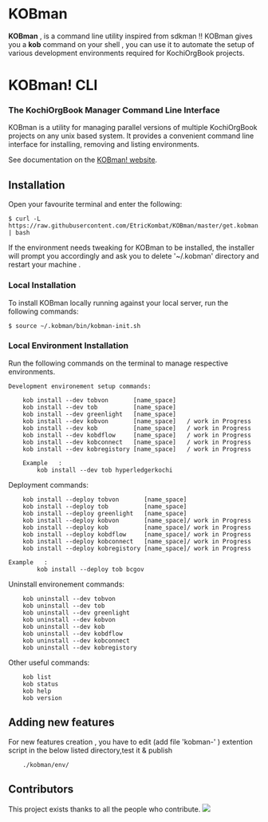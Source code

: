 # KOBman
**KOBman** , is a command line utility inspired from sdkman !! 
KOBman gives you a **kob** command on your shell , you can use it to automate the setup of various development environments required for KochiOrgBook projects.





# KOBman! CLI
### The KochiOrgBook Manager Command Line Interface<!--Text-->

<!--Text-->

<!--
<!--[![Build Status](https://travis-ci.org/kobman/kobman-cli.svg?branch=master)](https://travis-ci.org/kobman/kobman-cli)
[![Latest Version](https://api.bintray.com/packages/kobman/generic/kobman-cli/images/download.svg) ](https://bintray.com/kobman/generic/kobman-cli/_latestVersion)
[![Backers on Open Collective](https://opencollective.com/kobman/backers/badge.svg)](#backers) 
[![Sponsors on Open Collective](https://opencollective.com/kobman/sponsors/badge.svg)](#sponsors)
[![Slack](https://slack.kobman.io/badge.svg)](https://slack.kobman.io)
-->

KOBman is a utility for managing parallel versions of multiple KochiOrgBook projects on any unix based system. It provides a convenient command line interface for installing, removing and listing environments.

See documentation on the [KOBman! website](https://github.com/kobman/KOBman).

## Installation

Open your favourite terminal and enter the following:

    $ curl -L https://raw.githubusercontent.com/EtricKombat/KOBman/master/get.kobman.io | bash

If the environment needs tweaking for KOBman to be installed, the installer will prompt you accordingly and ask you to delete '~/.kobman' directory and restart your machine .


### Local Installation

To install KOBman locally running against your local server, run the following commands:

	
	$ source ~/.kobman/bin/kobman-init.sh



### Local Environment Installation

Run the following commands on the terminal to manage respective environments.
	
	Development environement setup commands:
       
        kob install --dev tobvon       [name_space]       
        kob install --dev tob          [name_space]
        kob install --dev greenlight   [name_space]
        kob install --dev kobvon       [name_space]   / work in Progress
        kob install --dev kob          [name_space]   / work in Progress
        kob install --dev kobdflow     [name_space]   / work in Progress
        kob install --dev kobconnect   [name_space]   / work in Progress        
        kob install --dev kobregistory [name_space]   / work in Progress

        Example   :
            kob install --dev tob hyperledgerkochi
        
Deployment commands:
        
        kob install --deploy tobvon       [name_space]       
        kob install --deploy tob          [name_space]
        kob install --deploy greenlight   [name_space]
        kob install --deploy kobvon       [name_space]/ work in Progress
        kob install --deploy kob          [name_space]/ work in Progress
        kob install --deploy kobdflow     [name_space]/ work in Progress
        kob install --deploy kobconnect   [name_space]/ work in Progress        
        kob install --deploy kobregistory [name_space]/ work in Progress
        
	Example   :
            kob install --deploy tob bcgov
Uninstall environement  commands:
       
        kob uninstall --dev tobvon             
        kob uninstall --dev tob         
        kob uninstall --dev greenlight  
        kob uninstall --dev kobvon       
        kob uninstall --dev kob          
        kob uninstall --dev kobdflow     
        kob uninstall --dev kobconnect           
        kob uninstall --dev kobregistory 

                
        
Other useful commands:        
  
             
        kob list
        kob status        
        kob help     
        kob version     
         

## Adding new features

For new features creation , you have to edit (add file 'kobman-\' ) extention script in the below listed directory,test it & publish

        ./kobman/env/

## Contributors

This project exists thanks to all the people who contribute. 
<a href="https://github.com/hyperledgerkochi/KOBman/graphs/contributors"><img src="https://i.stack.imgur.com/kk4j4.jpg" /></a>


